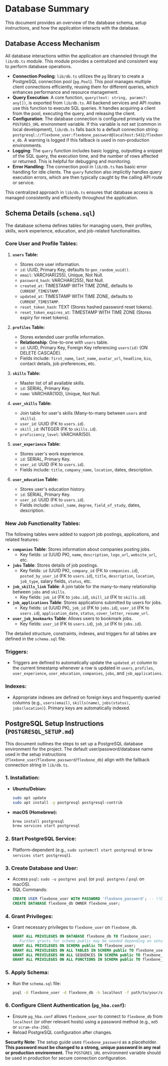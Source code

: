 # Database Summary

This document provides an overview of the database schema, setup instructions, and how the application interacts with the database.

## Database Access Mechanism

All database interactions within the application are channeled through the `lib/db.ts` module. This module provides a centralized and consistent way to perform database operations.

*   **Connection Pooling**: `lib/db.ts` utilizes the `pg` library to create a PostgreSQL connection pool (`pg.Pool`). This pool manages multiple client connections efficiently, reusing them for different queries, which enhances performance and resource management.
*   **Query Execution**: A core function, `query(text: string, params?: any[])`, is exported from `lib/db.ts`. All backend services and API routes use this function to execute SQL queries. It handles acquiring a client from the pool, executing the query, and releasing the client.
*   **Configuration**: The database connection is configured primarily via the `POSTGRES_URL` environment variable. If this variable is not set (common in local development), `lib/db.ts` falls back to a default connection string: `postgresql://flexbone_user:flexbone_password@localhost:5432/flexbone_db`. A warning is logged if this fallback is used in non-production environments.
*   **Logging**: The `query` function includes basic logging, outputting a snippet of the SQL query, the execution time, and the number of rows affected or returned. This is helpful for debugging and monitoring.
*   **Error Handling**: The connection pool in `lib/db.ts` has basic error handling for idle clients. The `query` function also implicitly handles query execution errors, which are then typically caught by the calling API route or service.

This centralized approach in `lib/db.ts` ensures that database access is managed consistently and efficiently throughout the application.

## Schema Details (`schema.sql`)

The database schema defines tables for managing users, their profiles, skills, work experience, education, and job-related functionalities.

### Core User and Profile Tables:

1.  **`users` Table:**
    *   Stores core user information.
    *   `id`: UUID, Primary Key, defaults to `gen_random_uuid()`.
    *   `email`: VARCHAR(255), Unique, Not Null.
    *   `password_hash`: VARCHAR(255), Not Null.
    *   `created_at`: TIMESTAMP WITH TIME ZONE, defaults to `CURRENT_TIMESTAMP`.
    *   `updated_at`: TIMESTAMP WITH TIME ZONE, defaults to `CURRENT_TIMESTAMP`.
    *   `reset_token_hash`: TEXT (Stores hashed password reset tokens).
    *   `reset_token_expires_at`: TIMESTAMP WITH TIME ZONE (Stores expiry for reset tokens).


2.  **`profiles` Table:**
    *   Stores extended user profile information.
    *   **Relationship**: One-to-one with `users` table.
    *   `id`: UUID, Primary Key, Foreign Key referencing `users(id)` (ON DELETE CASCADE).
    *   Fields include: `first_name`, `last_name`, `avatar_url`, `headline`, `bio`, contact details, job preferences, etc.

3.  **`skills` Table:**
    *   Master list of all available skills.
    *   `id`: SERIAL, Primary Key.
    *   `name`: VARCHAR(100), Unique, Not Null.

4.  **`user_skills` Table:**
    *   Join table for user's skills (Many-to-many between `users` and `skills`).
    *   `user_id`: UUID (FK to `users.id`).
    *   `skill_id`: INTEGER (FK to `skills.id`).
    *   `proficiency_level`: VARCHAR(50).

5.  **`user_experience` Table:**
    *   Stores user's work experience.
    *   `id`: SERIAL, Primary Key.
    *   `user_id`: UUID (FK to `users.id`).
    *   Fields include: `title`, `company_name`, `location`, dates, description.

6.  **`user_education` Table:**
    *   Stores user's education history.
    *   `id`: SERIAL, Primary Key.
    *   `user_id`: UUID (FK to `users.id`).
    *   Fields include: `school_name`, `degree`, `field_of_study`, dates, description.

### New Job Functionality Tables:

The following tables were added to support job postings, applications, and related features:

*   **`companies` Table**: Stores information about companies posting jobs.
    *   Key fields: `id` (UUID PK), `name`, `description`, `logo_url`, `website_url`, etc.
*   **`jobs` Table**: Stores details of job postings.
    *   Key fields: `id` (UUID PK), `company_id` (FK to `companies.id`), `posted_by_user_id` (FK to `users.id`), `title`, `description`, `location`, `job_type`, salary fields, `status`, etc.
*   **`job_skills_link` Table**: A join table for the many-to-many relationship between `jobs` and `skills`.
    *   Key fields: `job_id` (FK to `jobs.id`), `skill_id` (FK to `skills.id`).
*   **`job_applications` Table**: Stores applications submitted by users for jobs.
    *   Key fields: `id` (UUID PK), `job_id` (FK to `jobs.id`), `user_id` (FK to `users.id`), `application_date`, `status`, `cover_letter`, `resume_url`.
*   **`user_job_bookmarks` Table**: Allows users to bookmark jobs.
    *   Key fields: `user_id` (FK to `users.id`), `job_id` (FK to `jobs.id`).

The detailed structure, constraints, indexes, and triggers for all tables are defined in the `schema.sql` file.

### Triggers:

*   Triggers are defined to automatically update the `updated_at` column to the current timestamp whenever a row is updated in `users`, `profiles`, `user_experience`, `user_education`, `companies`, `jobs`, and `job_applications`.

### Indexes:

*   Appropriate indexes are defined on foreign keys and frequently queried columns (e.g., `users(email)`, `skills(name)`, `jobs(status)`, `jobs(location)`). Primary keys are automatically indexed.

## PostgreSQL Setup Instructions (`POSTGRESQL_SETUP.md`)

This document outlines the steps to set up a PostgreSQL database environment for the project. The default user/password/database name used in the setup instructions (`flexbone_user`/`flexbone_password`/`flexbone_db`) align with the fallback connection string in `lib/db.ts`.

### 1. Installation:

*   **Ubuntu/Debian:**
    ```bash
    sudo apt update
    sudo apt install -y postgresql postgresql-contrib
    ```
*   **macOS (Homebrew):**
    ```bash
    brew install postgresql
    brew services start postgresql
    ```

### 2. Start PostgreSQL Service:

*   Platform-dependent (e.g., `sudo systemctl start postgresql` or `brew services start postgresql`).

### 3. Create Database and User:

*   Access `psql`: `sudo -u postgres psql` (or `psql postgres` / `psql` on macOS).
*   SQL Commands:
    ```sql
    CREATE USER flexbone_user WITH PASSWORD 'flexbone_password'; -- !!CHANGE PASSWORD IN PRODUCTION!!
    CREATE DATABASE flexbone_db OWNER flexbone_user;
    ```

### 4. Grant Privileges:

*   Grant necessary privileges to `flexbone_user` on `flexbone_db`.
    ```sql
    GRANT ALL PRIVILEGES ON DATABASE flexbone_db TO flexbone_user;
    -- Further grants for schema public may be needed depending on setup
    GRANT ALL PRIVILEGES ON SCHEMA public TO flexbone_user;
    GRANT ALL PRIVILEGES ON ALL TABLES IN SCHEMA public TO flexbone_user;
    GRANT ALL PRIVILEGES ON ALL SEQUENCES IN SCHEMA public TO flexbone_user; -- Added for SERIAL types
    GRANT ALL PRIVILEGES ON ALL FUNCTIONS IN SCHEMA public TO flexbone_user; -- If any
    ```

### 5. Apply Schema:

*   Run the `schema.sql` file:
    ```bash
    psql -U flexbone_user -d flexbone_db -h localhost -f path/to/your/schema.sql
    ```

### 6. Configure Client Authentication (`pg_hba.conf`):

*   Ensure `pg_hba.conf` allows `flexbone_user` to connect to `flexbone_db` from `localhost` (or other relevant hosts) using a password method (e.g., `md5` or `scram-sha-256`).
*   Reload PostgreSQL configuration after changes.

**Security Note**: The setup guide uses `flexbone_password` as a placeholder. **This password must be changed to a strong, unique password in any real or production environment.** The `POSTGRES_URL` environment variable should be used in production for secure connection configuration.
